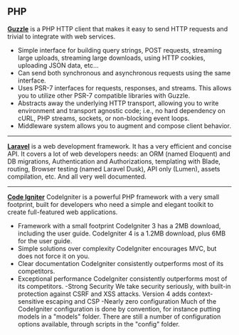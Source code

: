 ## PHP

[**Guzzle**](https://github.com/guzzle/guzzle) is a PHP HTTP client that makes it easy to send HTTP requests and trivial to integrate with web services.

- Simple interface for building query strings, POST requests, streaming large uploads, streaming large downloads, using HTTP cookies, uploading JSON data, etc...
- Can send both synchronous and asynchronous requests using the same interface.
- Uses PSR-7 interfaces for requests, responses, and streams. This allows you to utilize other PSR-7 compatible libraries with Guzzle.
- Abstracts away the underlying HTTP transport, allowing you to write environment and transport agnostic code; i.e., no hard dependency on cURL, PHP streams, sockets, or non-blocking event loops.
- Middleware system allows you to augment and compose client behavior.

---

[**Laravel**](https://github.com/laravel/laravel) is a web development framework. It has a very
efficient and concise API. It covers a lot of web developers needs: an ORM (named Eloquent) and DB
migrations,  Authentication and Authorizations, templating with Blade, routing, Browser testing
(named Laravel Dusk), API only (Lumen), assets compilation, etc. And all very well documented.

---

[**Code Igniter**](https://codeigniter.com/) CodeIgniter is a powerful PHP framework with a very small footprint, built for developers who need a simple and elegant toolkit to create full-featured web applications.

- Framework with a small footprint
CodeIgniter 3 has a 2MB download, including the user guide. CodeIgniter 4 is a 1.2MB download, plus 6MB for the user guide.
- Simple solutions over complexity
CodeIgniter encourages MVC, but does not force it on you.
- Clear documentation
CodeIgniter consistently outperforms most of its competitors.
- Exceptional performance
CodeIgniter consistently outperforms most of its competitors.
-Strong Security
We take security seriously, with built-in protection against CSRF and XSS attacks. Version 4 adds context-sensitive escaping and CSP
-Nearly zero configuration
Much of the CodeIgniter configuration is done by convention, for instance putting models in a "models" folder. There are still a number of configuration options available, through scripts in the "config" folder.
